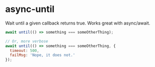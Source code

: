# async-until

Wait until a given callback returns true. Works great with async/await.

```js
await until(() => something === someOtherThing);

// Or, more verbose
await until(() => something === someOtherThing, {
  timeout: 500,
  failMsg: 'Nope, it does not.'
});
```
